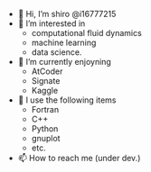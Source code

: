 - 👋 Hi, I’m shiro @i16777215
- 👀 I’m interested in 
  - computational fluid dynamics
  - machine learning
  - data science.
- 🌱 I’m currently enjoyning
  - AtCoder
  - Signate
  - Kaggle
- 💞️ I use the following items
  - Fortran
  - C++
  - Python
  - gnuplot
  - etc.
- 📫 How to reach me (under dev.)

<!---
i16777215/i16777215 is a ✨ special ✨ repository because its `README.md` (this file) appears on your GitHub profile.
You can click the Preview link to take a look at your changes.
--->
